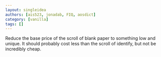 ```yaml
---
layout: singleidea
authors: [ais523, jonadab, FIQ, aosdict]
category: [vanilla]
tags: []
---
```

Reduce the base price of the scroll of blank paper to something low and unique. It should probably cost less than the scroll of identify, but not be incredibly cheap.
